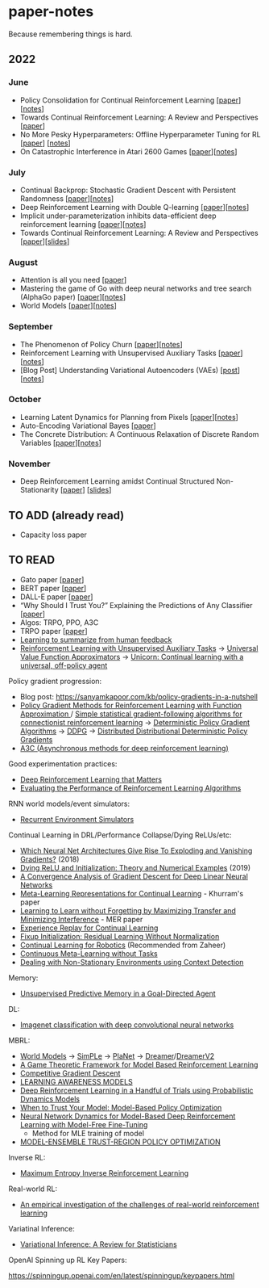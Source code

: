 # paper-notes
Because remembering things is hard.

## 2022
### June
- Policy Consolidation for Continual Reinforcement Learning [[paper](https://arxiv.org/pdf/1902.00255.pdf)][[notes](https://github.com/jordancoblin/paper-notes/blob/main/Policy_Consolidation_for_Continual%20Reinforcement_Learning.md)]
- Towards Continual Reinforcement Learning: A Review and Perspectives [[paper](https://arxiv.org/pdf/2012.13490.pdf)]
- No More Pesky Hyperparameters: Offline Hyperparameter Tuning for RL [[paper](https://arxiv.org/abs/2205.08716)] [[notes](https://github.com/jordancoblin/paper-notes/blob/main/han_calib_model.md)]
- On Catastrophic Interference in Atari 2600 Games [[paper](https://arxiv.org/pdf/2002.12499.pdf)][[notes](https://github.com/jordancoblin/paper-notes/blob/main/memento.md)]

### July
- Continual Backprop:
Stochastic Gradient Descent with Persistent Randomness [[paper](https://arxiv.org/pdf/2108.06325.pdf)][[notes](https://github.com/jordancoblin/paper-notes/blob/main/continual_backprop.md)]
- Deep Reinforcement Learning with Double Q-learning [[paper](https://arxiv.org/pdf/1509.06461v3.pdf)][[notes](https://github.com/jordancoblin/paper-notes/blob/main/double_dqn.md)]
- Implicit under-parameterization inhibits data-efficient deep reinforcement learning [[paper](https://arxiv.org/pdf/2010.14498.pdf)][[notes](https://github.com/jordancoblin/paper-notes/blob/main/under_parameterization_deep_rl.md)]
- Towards Continual Reinforcement Learning: A Review and Perspectives [[paper](https://arxiv.org/pdf/2012.13490.pdf)][[slides](https://github.com/jordancoblin/paper-notes/blob/main/Continual%20Learning%20in%20RL.key)]

### August
- Attention is all you need [[paper](https://arxiv.org/pdf/1706.03762.pdf)]
- Mastering the game of Go with deep
neural networks and tree search (AlphaGo paper) [[paper](https://www.nature.com/articles/nature16961.pdf)][[notes](https://github.com/jordancoblin/paper-notes/blob/main/alpha_go_1.md)]
- World Models [[paper](https://arxiv.org/pdf/1803.10122.pdf)][[notes](https://github.com/jordancoblin/paper-notes/blob/main/world_models.md)]

### September
- The Phenomenon of Policy Churn [[paper](https://arxiv.org/pdf/2206.00730.pdf)][[notes](https://github.com/jordancoblin/paper-notes/blob/main/policy_churn.md)]
- Reinforcement Learning with Unsupervised Auxiliary Tasks [[paper](https://arxiv.org/pdf/1611.05397.pdf)][[notes](https://github.com/jordancoblin/paper-notes/blob/main/unsupervised_aux_tasks.md)]
- [Blog Post] Understanding Variational Autoencoders (VAEs) [[post](https://towardsdatascience.com/understanding-variational-autoencoders-vaes-f70510919f73)][[notes](https://github.com/jordancoblin/paper-notes/blob/main/vaes_blog_post.md)]

### October
- Learning Latent Dynamics for Planning from Pixels [[paper](https://arxiv.org/pdf/1811.04551.pdf)][[notes](https://github.com/jordancoblin/paper-notes/blob/main/planet_paper_review.pdf)]
- Auto-Encoding Variational Bayes [[paper](https://arxiv.org/pdf/1312.6114v10.pdf)]
- The Concrete Distribution: A Continuous Relaxation of Discrete Random Variables [[paper](https://openreview.net/pdf?id=rkE3y85ee)][[notes](https://github.com/jordancoblin/paper-notes/blob/main/concrete_distr.md)]

### November
- Deep Reinforcement Learning amidst Continual Structured Non-Stationarity [[paper](http://proceedings.mlr.press/v139/xie21c/xie21c.pdf)] [[slides](https://github.com/jordancoblin/paper-notes/blob/main/lilac_v2.pdf)]

## TO ADD (already read)
- Capacity loss paper

## TO READ
- Gato paper [[paper](https://arxiv.org/pdf/2205.06175.pdf)]
- BERT paper [[paper](https://arxiv.org/abs/1810.04805)]
- DALL-E paper [[paper](https://arxiv.org/pdf/2102.12092.pdf)]
- “Why Should I Trust You?” Explaining the Predictions of Any Classifier [[paper](https://arxiv.org/pdf/1602.04938.pdf)]
- Algos: TRPO, PPO, A3C
- TRPO paper [[paper](https://arxiv.org/abs/1502.05477)]
- [Learning to summarize from human feedback](https://arxiv.org/pdf/2009.01325.pdf)
- [Reinforcement Learning with Unsupervised Auxiliary Tasks](https://arxiv.org/abs/1611.05397) -> [Universal Value Function Approximators](http://proceedings.mlr.press/v37/schaul15.pdf) -> [Unicorn: Continual learning with a universal,
off-policy agent](https://arxiv.org/pdf/1802.08294.pdf)

Policy gradient progression:
- Blog post: https://sanyamkapoor.com/kb/policy-gradients-in-a-nutshell
- [Policy Gradient Methods for
Reinforcement Learning with Function
Approximation ](https://proceedings.neurips.cc/paper/1999/file/464d828b85b0bed98e80ade0a5c43b0f-Paper.pdf) / [Simple statistical gradient-following algorithms for connectionist reinforcement learning](https://link.springer.com/article/10.1007/BF00992696) -> [Deterministic Policy Gradient Algorithms](http://proceedings.mlr.press/v32/silver14.pdf]) -> [DDPG](https://arxiv.org/pdf/1509.02971.pdf) -> [Distributed Distributional Deterministic Policy Gradients](https://arxiv.org/abs/1804.08617)
- [A3C (Asynchronous methods for deep reinforcement
learning)](https://arxiv.org/abs/1602.01783)

Good experimentation practices:
- [Deep Reinforcement Learning that Matters](https://arxiv.org/abs/1709.06560)
- [Evaluating the Performance of Reinforcement Learning Algorithms](https://arxiv.org/pdf/2006.16958.pdf)

RNN world models/event simulators:
- [Recurrent Environment Simulators](https://arxiv.org/abs/1704.02254)

Continual Learning in DRL/Performance Collapse/Dying ReLUs/etc:
- [Which Neural Net Architectures Give Rise To Exploding and Vanishing Gradients?](https://arxiv.org/abs/1801.03744) (2018)
- [Dying ReLU and Initialization: Theory and Numerical Examples](https://arxiv.org/abs/1903.06733) (2019)
- [A Convergence Analysis of Gradient Descent for Deep Linear Neural Networks](https://arxiv.org/abs/1810.02281)
- [Meta-Learning Representations for Continual Learning](https://arxiv.org/pdf/1905.12588.pdf) - Khurram's paper
- [Learning to Learn without Forgetting by Maximizing Transfer and Minimizing Interference](https://arxiv.org/pdf/1810.11910.pdf) - MER paper
- [Experience Replay for Continual Learning](https://proceedings.neurips.cc/paper/2019/file/fa7cdfad1a5aaf8370ebeda47a1ff1c3-Paper.pdf)
- [Fixup Initialization: Residual Learning Without Normalization](https://arxiv.org/abs/1901.09321)
- [Continual Learning for Robotics](https://www.researchgate.net/profile/Natalia-Diaz-Rodriguez/publication/334161654_Continual_Learning_for_Robotics/links/5d80f16fa6fdcc12cb96f278/Continual-Learning-for-Robotics.pdf) (Recommended from Zaheer)
- [Continuous Meta-Learning without Tasks](https://arxiv.org/abs/1912.08866)
- [Dealing with Non-Stationary Environments using Context Detection](https://people.cs.umass.edu/~bsilva/papers/nonstationary_icml2006.pdf)

Memory:
- [Unsupervised Predictive Memory in a Goal-Directed Agent](https://arxiv.org/pdf/1803.10760.pdf%22)

DL:
- [Imagenet classification with deep convolutional neural networks](https://dl.acm.org/doi/pdf/10.1145/3065386)

MBRL:
- [World Models](https://arxiv.org/abs/1803.10122) -> [SimPLe](https://arxiv.org/abs/1903.00374) -> [PlaNet](https://arxiv.org/abs/1811.04551) -> [Dreamer](https://arxiv.org/abs/1912.01603)/[DreamerV2](https://arxiv.org/pdf/2010.02193.pdf)
- [A Game Theoretic Framework for Model Based Reinforcement Learning](https://arxiv.org/pdf/2004.07804.pdf)
- [Competitive Gradient Descent](https://arxiv.org/abs/1905.12103)
- [LEARNING AWARENESS MODELS](https://arxiv.org/pdf/1804.06318.pdf)
- [Deep Reinforcement Learning in a Handful of Trials using Probabilistic Dynamics Models](https://arxiv.org/abs/1805.12114)
- [When to Trust Your Model: Model-Based Policy Optimization](https://arxiv.org/pdf/1906.08253.pdf)
- [Neural Network Dynamics
for Model-Based Deep Reinforcement Learning
with Model-Free Fine-Tuning](https://arxiv.org/pdf/1708.02596.pdf)
  - Method for MLE training of model
- [MODEL-ENSEMBLE TRUST-REGION POLICY OPTIMIZATION](https://arxiv.org/pdf/1802.10592.pdf)

Inverse RL:
- [Maximum Entropy Inverse Reinforcement Learning](https://www.cs.uic.edu/pub/Ziebart/Publications/maxentirl-bziebart.pdf)

Real-world RL:
- [An empirical investigation of the challenges of
real-world reinforcement learning](https://arxiv.org/pdf/2003.11881.pdf)

Variatinal Inference:
- [Variational Inference: A Review for Statisticians](https://arxiv.org/pdf/1601.00670.pdf)

OpenAI Spinning up RL Key Papers:

https://spinningup.openai.com/en/latest/spinningup/keypapers.html

